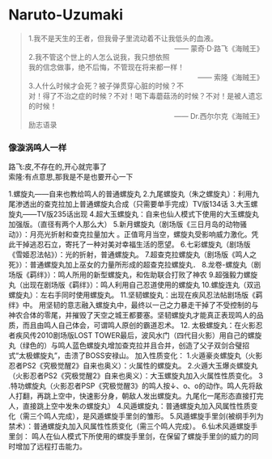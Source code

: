 # Naruto-Uzumaki

> 1.我不是天生的王者，但我骨子里流动着不让我低头的血液。<br>
<span style="float:right">                                                           —— 蒙奇·D·路飞《海贼王》</span><br>
> 2.我不管这个世上的人怎么说我，我只想依照我的信念做事，绝不后悔，不管现在将来都一样！<br>
<span style="float:right">—— 索隆《海贼王》</span><br>
> 3.人什么时候才会死？被子弹贯穿心脏的时候？不对！得了不治之症的时候？不对！喝下毒蘑菇汤的时候？不对！是被人遗忘的时候！<br>
<span style="float:right">—— Dr.西尔尔克《海贼王》</span><br>
励志语录

### 像漩涡鸣人一样<br>
路飞:皮,不存在的,开心就完事了<br>
索隆:有点意思,那我是不是也要开心一下


1.螺旋丸——自来也教给鸣人的普通螺旋丸
2.九尾螺旋丸（朱之螺旋丸）：利用九尾渗透出的查克拉加上普通螺旋丸合成（只需要单手完成）TV版134话
3.大玉螺旋丸——TV版235话出现
4.超大玉螺旋丸：自来也仙人模式下使用的大玉螺旋丸加强版。（直径有两个人那么大）
5.新月螺旋丸（剧场版《三日月岛的动物骚动》）：月亮光折射和查克拉量加大 。正值弯月当空，螺旋丸受影响威力激化。凭此干掉逃忍石立，寄托了一种对美对幸福生活的愿望。
6.七彩螺旋丸（剧场版《雪姬忍法帖》）：光的折射，普通螺旋丸。
7.超查克拉螺旋丸（剧场版《鸣人之死》）：普通螺旋丸加上巫女的力量所形成的超查克拉螺旋丸．
8.龙卷-螺旋丸（剧场版《羁绊》）：鸣人所用的新型螺旋丸，和佐助联合打败了神农
9.超强毅力螺旋丸（出现在剧场版《羁绊》）：鸣人利用自己忍道使用的螺旋丸
10.螺旋连丸（双迅螺旋丸）：左右手同时使用螺旋丸。
11.坚韧螺旋丸：出现在疾风忍法帖剧场版《羁绊》中。
用坚韧的意志融入螺旋丸中，最终以一己之力暴走干掉了不受控制的与神农合体的零尾，并摧毁了天空之城王都要塞。坚韧螺旋丸才能真正表现鸣人的品质，而且由鸣人自己体会，可谓鸣人原创的霸道忍术。
12. 太极螺旋丸：在火影忍者疾风传2010剧场版LOST TOWER最后，波风水门（四代目火影）用自己的螺旋丸（绿色的）与鸣人蓝色螺旋丸增加查克拉并且合并，创造了父子双剑合璧招式“太极螺旋丸”，击溃了BOSS安禄山。
加入性质变化：
1.火遁豪炎螺旋丸（火影忍者PS2《究极觉醒2》自来也奥义）：火属性的螺旋丸。
2.火遁大玉爆炎螺旋丸（火影忍者PS2《究极觉醒2》自来也奥义）：大玉螺旋丸加入火属性性质变化。
3 .特功螺旋丸（火影忍者PSP《究极觉醒3》的鸣人按↓、o、o的动作。鸣人先将敌人打翻，再跳上空中，快速影分身，朝敌人发出螺旋丸。九尾化一尾形态直接打完人，直接跳上空中发朱の螺旋丸）
4.风遁螺旋丸：普通螺旋丸加入风属性性质变化（需三个鸣人完成），是风遁螺旋手里剑的雏形。
5.风遁螺旋手里剑(被纲手列为禁术）：普通螺旋丸加入风属性性质变化（需三个鸣人完成）。
6.仙术风遁螺旋手里剑： 鸣人在仙人模式下所使用的螺旋手里剑，在保留了螺旋手里剑的威力的同时增加了远程打击能力。